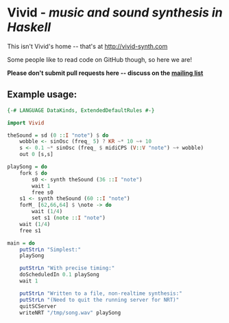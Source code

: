 # Vivid - *music and sound synthesis in Haskell*

This isn't Vivid's home -- that's at http://vivid-synth.com

Some people like to read code on GitHub though, so here we are!

**Please don't submit pull requests here -- discuss on the [mailing list][list]**

[list]: http://lurk.org/groups/haskell-art


## Example usage:

```haskell
{-# LANGUAGE DataKinds, ExtendedDefaultRules #-}

import Vivid

theSound = sd (0 ::I "note") $ do
    wobble <- sinOsc (freq_ 5) ? KR ~* 10 ~+ 10
    s <- 0.1 ~* sinOsc (freq_ $ midiCPS (V::V "note") ~+ wobble)
    out 0 [s,s]

playSong = do
    fork $ do
        s0 <- synth theSound (36 ::I "note")
        wait 1
        free s0
    s1 <- synth theSound (60 ::I "note")
    forM_ [62,66,64] $ \note -> do
        wait (1/4)
        set s1 (note ::I "note")
    wait (1/4)
    free s1

main = do
    putStrLn "Simplest:"
    playSong

    putStrLn "With precise timing:"
    doScheduledIn 0.1 playSong
    wait 1

    putStrLn "Written to a file, non-realtime synthesis:"
    putStrLn "(Need to quit the running server for NRT)"
    quitSCServer
    writeNRT "/tmp/song.wav" playSong
```
